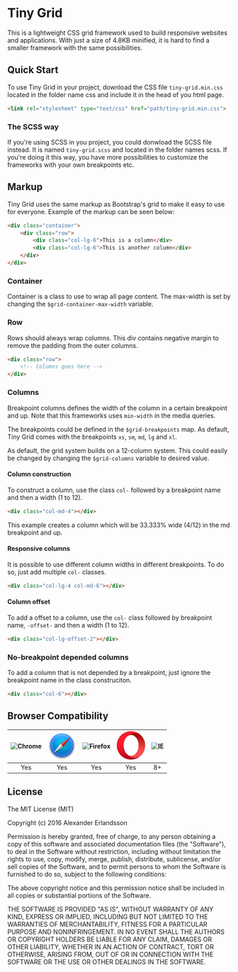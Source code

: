 # Tiny Grid
This is a lightweight CSS grid framework used to build responsive websites and applications. With just a size of 4.8KB minified, it is hard to find a smaller framework with the same possibilities.

## Quick Start
To use Tiny Grid in your project, download the CSS file `tiny-grid.min.css` located in the folder name css and include it in the head of you html page.

```html
<link rel="stylesheet" type="text/css" href="path/tiny-grid.min.css">
```

### The SCSS way
If you're using SCSS in you project, you could donwload the SCSS file instead. It is named `tiny-grid.scss` and located in the folder names scss. If you're doing it this way, you have more possibilities to customize the frameworks with your own breakpoints etc.

## Markup
Tiny Grid uses the same markup as Bootstrap's grid to make it easy to use for everyone. Example of the markup can be seen below:

```html
<div class="container">
	<div class="row">
		<div class="col-lg-6">This is a column</div>
		<div class="col-lg-6">This is another column</div>
	</div>
</div>
```

### Container
Container is a class to use to wrap all page content. The max-width is set by changing the `$grid-container-max-width` variable.

### Row
Rows should always wrap columns. This div contains negative margin to remove the padding from the outer columns.
```html
<div class="row">
	<!-- Columns goes here -->
</div>
```

### Columns
Breakpoint columns defines the width of the column in a certain breakpoint and up. Note that this frameworks uses `min-width` in the media queries.

The breakpoints could be defined in the `$grid-breakpoints` map. As default, Tiny Grid comes with the breakpoints `xs`, `sm`, `md`, `lg` and `xl`.

As default, the grid system builds on a 12-column system. This could easily be changed by changing the `$grid-columns` variable to desired value.

#### Column construction
To construct a column, use the class `col-` followed by a breakpoint name and then a width (1 to 12).
```html
<div class="col-md-4"></div>
```
This example creates a column which will be 33.333% wide (4/12) in the md breakpoint and up.

#### Responsive columns
It is possible to use different column widths in different breakpoints. To do so, just add multiple `col-` classes.

```html
<div class="col-lg-4 col-md-6"></div>
```

#### Column offset
To add a offset to a column, use the `col-` class followed by breakpoint name, `-offset-` and then a width (1 to 12).
```html
<div class="col-lg-offset-2"></div>
```

### No-breakpoint depended columns
To add a column that is not depended by a breakpoint, just ignore the breakpoint name in the class construciton.

```html
<div class="col-6"></div>
```

## Browser Compatibility
![Chrome](https://github.com/alrra/browser-logos/blob/master/chrome/chrome_64x64.png?raw=true) | ![Safari](https://github.com/alrra/browser-logos/blob/master/safari/safari_64x64.png?raw=true) | ![Firefox](https://github.com/alrra/browser-logos/blob/master/firefox/firefox_64x64.png?raw=true) | ![Opera](https://github.com/alrra/browser-logos/blob/master/opera/opera_64x64.png?raw=true) | ![IE](https://github.com/alrra/browser-logos/blob/master/internet-explorer/internet-explorer_64x64.png?raw=true)
----|-----|-----|-----|-----|
<div align="center">Yes</div> | <div align="center">Yes</div> | <div align="center">Yes</div> | <div align="center">Yes</div> | <div align="center">8+</div>

## License
The MIT License (MIT)

Copyright (c) 2016 Alexander Erlandsson

Permission is hereby granted, free of charge, to any person obtaining a copy of this software and associated documentation files (the "Software"), to deal in the Software without restriction, including without limitation the rights to use, copy, modify, merge, publish, distribute, sublicense, and/or sell copies of the Software, and to permit persons to whom the Software is furnished to do so, subject to the following conditions:

The above copyright notice and this permission notice shall be included in all copies or substantial portions of the Software.

THE SOFTWARE IS PROVIDED "AS IS", WITHOUT WARRANTY OF ANY KIND, EXPRESS OR IMPLIED, INCLUDING BUT NOT LIMITED TO THE WARRANTIES OF MERCHANTABILITY, FITNESS FOR A PARTICULAR PURPOSE AND NONINFRINGEMENT. IN NO EVENT SHALL THE AUTHORS OR COPYRIGHT HOLDERS BE LIABLE FOR ANY CLAIM, DAMAGES OR OTHER LIABILITY, WHETHER IN AN ACTION OF CONTRACT, TORT OR OTHERWISE, ARISING FROM, OUT OF OR IN CONNECTION WITH THE SOFTWARE OR THE USE OR OTHER DEALINGS IN THE SOFTWARE.
